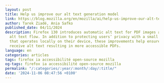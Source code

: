 ```yaml
---
layout: post
title: Help us improve our alt text generation model
link: https://blog.mozilla.org/en/mozilla/ai/help-us-improve-our-alt-text-generation-model/
author: Tarek Ziadé, Ania Safko
published_date: 04/11/2024
description: Firefox 130 introduces automatic alt text for PDF images and an improved
  alt text flow. In addition to protecting users’ privacy with a small language model
  that operates locally on their device, these improvements help ensure more images
  receive alt text resulting in more accessible PDFs.
language: en
categories: articles
tags: firefox ia accessibilité open-source mozilla
og-tags: firefox ia accessibilité open-source mozilla
permalink: "/:categories/:year/:month/:day/:title/"
date: '2024-11-06 08:47:56 +0100'
---
```

